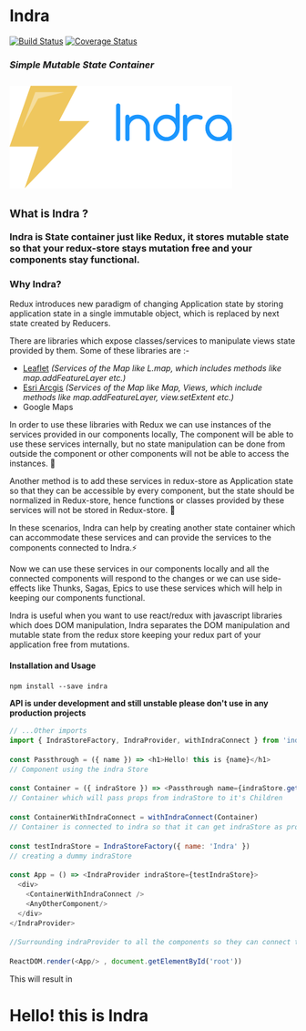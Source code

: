 #  Indra

[![Build Status](https://travis-ci.org/rajatsharma305/indra.svg?branch=master)](https://travis-ci.org/rajatsharma305/indra)
[![Coverage Status](https://coveralls.io/repos/github/rajatsharma305/indra/badge.svg?branch=master)](https://coveralls.io/github/rajatsharma305/indra?branch=master)

_<h3>Simple Mutable State Container<h3>_


<img src='inspiration.png' />

### What is Indra ?

Indra is State container just like Redux, it stores mutable state so that your redux-store stays mutation free and your components stay functional.

### Why Indra?

Redux introduces new paradigm of changing Application state by storing application state in a single immutable object, which is replaced by next state created by Reducers.

There are libraries which expose classes/services to manipulate views state provided by them. Some of these libraries are :-

- [Leaflet](http://leafletjs.com/index.html) _(Services of the Map like L.map, which includes methods like map.addFeatureLayer etc.)_
- [Esri Arcgis](https://developers.arcgis.com/javascript/) _(Services of the Map like Map, Views, which include methods like map.addFeatureLayer, view.setExtent etc.)_
- Google Maps

In order to use these libraries with Redux we can use instances of the services provided in our components locally, The component will be able to use these services internally, but no state manipulation can be done from outside the component or other components will not be able to access the instances. 🙅‍

Another method is to add these services in redux-store as Application state so that they can be accessible by every component, but the state should be normalized in Redux-store, hence functions or classes provided by these services will not be stored in Redux-store. 🤷‍

In these scenarios, Indra can help by creating another state container which can accommodate these services and can provide the services to the components connected to Indra.⚡️

Now we can use these services in our components locally and all the connected components will respond to the changes or we can use side-effects like Thunks, Sagas, Epics to use these services which will help in keeping our components functional.

Indra is useful when you want to use react/redux with javascript libraries which does DOM manipulation, Indra separates the DOM manipulation and mutable state from the redux store keeping your redux part of your application free from mutations.

#### Installation and Usage

`npm install --save indra`

**API is under development and still unstable please don't use in any production projects**

```javascript
// ...Other imports
import { IndraStoreFactory, IndraProvider, withIndraConnect } from 'indra'

const Passthrough = ({ name }) => <h1>Hello! this is {name}</h1>
// Component using the indra Store

const Container = ({ indraStore }) => <Passthrough name={indraStore.getindraStore().name} />
// Container which will pass props from indraStore to it's Children

const ContainerWithIndraConnect = withIndraConnect(Container)
// Container is connected to indra so that it can get indraStore as props

const testIndraStore = IndraStoreFactory({ name: 'Indra' })
// creating a dummy indraStore

const App = () => <IndraProvider indraStore={testIndraStore}>
  <div>
    <ContainerWithIndraConnect />
    <AnyOtherComponent/>
  </div>
</IndraProvider>

//Surrounding indraProvider to all the components so they can connect to Indra Store

ReactDOM.render(<App/> , document.getElementById('root'))

```

This will result in
<h1>Hello! this is Indra</h1>
